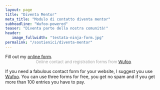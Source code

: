 ```yaml
---
layout: page
title: "Diventa Mentor"
meta_title: "Modulo di contatto diventa mentor"
subheadline: "Wufoo-powered"
teaser: "Diventa parte della nostra comunità!"
header:
   image_fullwidth: "testata-ninja-form.jpg"
permalink: "/sostienici/diventa-mentor"
---
```

<div id="wufoo-z196vnqs04kfr0o">
Fill out my <a href="https://coderdojorimini.wufoo.com/forms/z196vnqs04kfr0o">online form</a>.
</div>
<div id="wuf-adv" style="font-family:inherit;font-size: small;color:#a7a7a7;text-align:center;display:block;">Online contact and registration forms from <a href="http://www.wufoo.com">Wufoo</a>.</div>
<script type="text/javascript">var z196vnqs04kfr0o;(function(d, t) {
var s = d.createElement(t), options = {
'userName':'coderdojorimini',
'formHash':'z196vnqs04kfr0o',
'autoResize':true,
'height':'1586',
'async':true,
'host':'wufoo.com',
'header':'show',
'ssl':true};
s.src = ('https:' == d.location.protocol ? 'https://' : 'http://') + 'www.wufoo.com/scripts/embed/form.js';
s.onload = s.onreadystatechange = function() {
var rs = this.readyState; if (rs) if (rs != 'complete') if (rs != 'loaded') return;
try { z196vnqs04kfr0o = new WufooForm();z196vnqs04kfr0o.initialize(options);z196vnqs04kfr0o.display(); } catch (e) {}};
var scr = d.getElementsByTagName(t)[0], par = scr.parentNode; par.insertBefore(s, scr);
})(document, 'script');</script>



If you need a fabulous contact form for your website, I suggest you use [Wufoo][1]. You can use three forms for free, you get no spam and if you get more than 100 entries you have to pay.


 [1]: http://www.wufoo.com/
